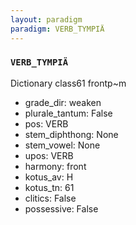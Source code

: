 ```yaml
---
layout: paradigm
paradigm: VERB_TYMPIÄ
---
```

### ` VERB_TYMPIÄ `

Dictionary class61 frontp~m
* grade_dir: weaken
* plurale_tantum: False
* pos: VERB
* stem_diphthong: None
* stem_vowel: None
* upos: VERB
* harmony: front
* kotus_av: H
* kotus_tn: 61
* clitics: False
* possessive: False
